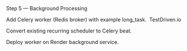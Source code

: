 Step 5 — Background Processing

 Add Celery worker (Redis broker) with example long_task. 
TestDriven.io

 Convert existing recurring scheduler to Celery beat.

 Deploy worker on Render background service.
